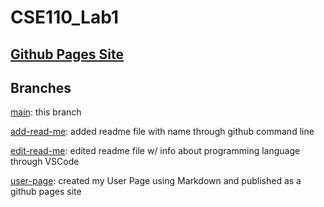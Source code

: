 # CSE110_Lab1

## [**Github Pages Site**](https://aksharans.github.io/CSE110_Lab1/#more-about-me)

## Branches

[main](https://github.com/aksharans/CSE110_Lab1/tree/main): this branch

[add-read-me](https://github.com/aksharans/CSE110_Lab1/tree/add-read-me): added readme file with name through github command line

[edit-read-me](https://github.com/aksharans/CSE110_Lab1/tree/edit-read-me): edited readme file w/ info about programming language through VSCode

[user-page](https://github.com/aksharans/CSE110_Lab1/tree/user-page): created my User Page using Markdown and published as a github pages site
